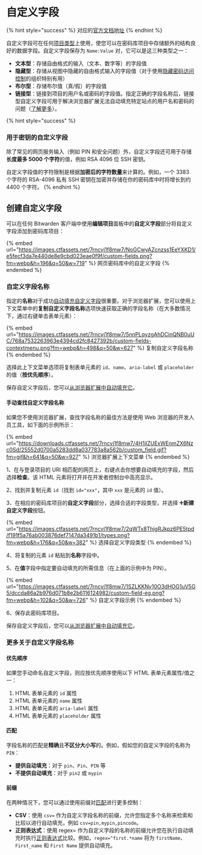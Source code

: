 # 自定义字段

{% hint style="success" %}
对应的[官方文档地址](https://bitwarden.com/help/article/custom-fields/)
{% endhint %}

自定义字段可在任何[项目类型](vault-items.md)上使用，使您可以在密码库项目中存储额外的结构良好的数据字段。自定义字段保存为 `Name:Value` 对，它可以是这三种类型之一：

* **文本型**：存储自由格式的输入（文本、数字等）的字段值
* **隐藏型**：存储从视图中隐藏的自由格式输入的字段值（对于使用[隐藏密码访问控制](../../admin-console/user-management/user-types-and-access-control.md#granular-access-control)的组织特别有用）
* **布尔型**：存储布尔值（真/假）的字段值
* **链接型**：链接到项目的用户名或密码的字段值。指定正确的字段名称后，链接型自定义字段可用于解决浏览器扩展无法自动填充特定站点的用户名和密码的问题（[了解更多](<../auto-fill/Auto-fill Custom Fields.md#using-linked-custom-fields>)）。

{% hint style="success" %}
### 用于密钥的自定义字段 <a href="#custom-fields-for-keys" id="custom-fields-for-keys"></a>

除了常见的网页服务输入（例如 PIN 和安全问题）外，自定义字段还可用于存储**长度最多 5000 个字符**的值，例如 RSA 4096 位 SSH 密钥。

自定义字段值的字符限制是根据**加密后的字符数量**来计算的。例如，一个 3383 个字符的 RSA-4096 私有 SSH 密钥在加密并存储在你的密码库中时将增长到约 4400 个字符。
{% endhint %}

## 创建自定义字段 <a href="#creating-custom-fields" id="creating-custom-fields"></a>

可以在任何 Bitwarden 客户端中使用**编辑项目**面板中的**自定义字段**部分将自定义字段添加到密码库项目：

{% embed url="https://images.ctfassets.net/7rncvj1f8mw7/NoGCwyAZcnzss1EeYXKD1/e5fecf3da7e440de8e9cbd023eae0f9f/custom-fields.png?fm=webp&h=196&q=50&w=719" %}
网页密码库中的自定义字段
{% endembed %}

### 自定义字段名称 <a href="#custom-field-names" id="custom-field-names"></a>

指定的**名称**对于成功[自动填充自定义字段](<../auto-fill/Auto-fill Custom Fields.md>)很重要。对于浏览器扩展，您可以使用上下文菜单中的**复制自定义字段名称**选项快速获取正确的字段名称（在大多数情况下，通过右键单击表单元素）：

{% embed url="https://images.ctfassets.net/7rncvj1f8mw7/5nnPLqyzgAhDCinQNB0uUC/768a7532263963e4394cd2fc8427392b/custom-fields-contextmenu.png?fm=webp&h=498&q=50&w=627" %}
复制自定义字段名称
{% endembed %}

选择此上下文菜单选项将复制表单元素的 `id`、`name`、`aria-label` 或 `placeholder` 的值（**按优先顺序**）。

保存自定义字段后，您可以[从浏览器扩展中自动填充它](<../auto-fill/Auto-fill Custom Fields.md>)。

#### 手动查找自定义字段名称 <a href="#find-custom-field-names-manually" id="find-custom-field-names-manually"></a>

如果您不使用浏览器扩展，查找字段名称的最佳方法是使用 Web 浏览器的开发人员工具，如下面的示例所示：

{% embed url="https://downloads.ctfassets.net/7rncvj1f8mw7/4H1ilZUExWEnmZX6Nzc0Sd/25552d0700a5283dd8a037783a8a562b/custom_field.gif?fm=gif&h=641&q=50&w=927" %}
浏览器扩展上下文菜单
{% endembed %}

1、在与登录项目的 URI 相匹配的网页上，右键点击你想要自动填充的字段，然后选择**检查**。该 HTML 元素将打开并在开发者控制台中高亮显示。

2、找到并复制元素 `id`（找到 `id="xxx"`，其中 `xxx` 是元素的 `id` 值）。

3、在相应的密码库项目的**自定义字段**部分，选择合适的字段类型，并选择 **🞤新建自定义字段**按钮。

{% embed url="https://images.ctfassets.net/7rncvj1f8mw7/2qWTx8ThjgRJkpz6PE5tpd/f191f5a76ab003876def7147da3491b1/types.png?fm=webp&h=176&q=50&w=382" %}
选择自定义字段类型
{% endembed %}

4、将复制的元素 `id` 粘贴到**名称**字段中。

5、在**值**字段中指定要自动填充的所需信息（在上面的示例中为 PIN）。

{% embed url="https://images.ctfassets.net/7rncvj1f8mw7/1SZLKKNy10O3dHOG1uV5G5/dccda86a2b976d071b8e2b6116124982/custom-field-eg.png?fm=webp&h=102&q=50&w=726" %}
自定义字段示例
{% endembed %}

6、保存此密码库项目。

保存自定义字段后，您可以[从浏览器扩展中自动填充它](<../auto-fill/Auto-fill Custom Fields.md>)。

### 更多关于自定义字段名称 <a href="#more-about-custom-field-names" id="more-about-custom-field-names"></a>

#### 优先顺序 <a href="#order-of-preference" id="order-of-preference"></a>

如果您手动命名自定义字段，则应按优先顺序使用以下 HTML 表单元素属性/值之一：

1. HTML 表单元素的 `id` 属性
2. HTML 表单元素的 `name` 属性
3. HTML 表单元素的 `aria-label` 属性
4. HTML 表单元素的 `placeholder` 属性

#### 匹配 <a href="#matching" id="matching"></a>

字段名称的匹配是**精确**且**不区分大小写**的。例如，假如您的自定义字段的名称为 `PIN`：

* **提供自动填充**：对于 `pin`、`Pin`、`PIN` 等
* **不提供自动填充**：对于 `pin2` 或 `mypin`&#x20;

#### 前缀 <a href="#prefixing" id="prefixing"></a>

在两种情况下，您可以通过使用前缀对[匹配](custom-fields.md#matching)进行更多控制：

* **CSV**：使用 `csv=` 作为自定义字段名称的前缀，允许您指定多个名称来检索和比较以进行自动填充，例如 `csv=pin,mypin,pincode`。
* **正则表达式**：使用 regex= 作为自定义字段的名称的前缀允许您在执行自动填充时执行[正则表达式](https://regexone.com/)比较。例如，`regex=^first.*name` 将为 `firstName`、`First_name` 和 `First Name` 提供自动填充。
